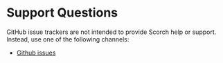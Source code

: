 # Support Questions

GitHub issue trackers are not intended to provide Scorch help or support. Instead, use one of the following channels:

- [Github issues](https://github.com/emberfuse/scorch/issues)
